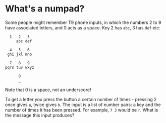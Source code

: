 What's a numpad?
================

Some people might remember T9 phone inputs, in which the numbers 2
to 9 have associated letters, and 0 acts as a space. Key 2 has
`abc`, 3 has `def` etc:


      1   2   3
         abc def

      4   5   6
     ghi jkl mno

      7   8   9
    pqrs tuv wxyz
     
          0
          _


Note that 0 is a space, not an underscore!

To get a letter you press the button a certain number of times -
pressing 2 once gives `a`, twice gives `b`.  The input is a list
of number pairs: a key and the number of times it has been pressed.
For example, `7 3` would be `r`. What is the message this input
produces?
